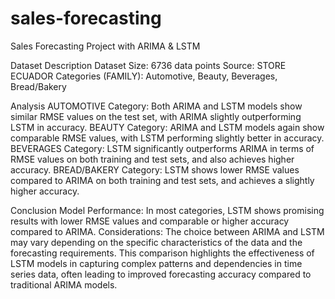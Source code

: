 # sales-forecasting

Sales Forecasting Project with ARIMA & LSTM

Dataset Description
Dataset Size: 6736 data points
Source: STORE ECUADOR
Categories (FAMILY): Automotive, Beauty, Beverages, Bread/Bakery

Analysis
AUTOMOTIVE Category:
Both ARIMA and LSTM models show similar RMSE values on the test set, with ARIMA slightly outperforming LSTM in accuracy.
BEAUTY Category:
ARIMA and LSTM models again show comparable RMSE values, with LSTM performing slightly better in accuracy.
BEVERAGES Category:
LSTM significantly outperforms ARIMA in terms of RMSE values on both training and test sets, and also achieves higher accuracy.
BREAD/BAKERY Category:
LSTM shows lower RMSE values compared to ARIMA on both training and test sets, and achieves a slightly higher accuracy.

Conclusion
Model Performance: In most categories, LSTM shows promising results with lower RMSE values and comparable or higher accuracy compared to ARIMA.
Considerations: The choice between ARIMA and LSTM may vary depending on the specific characteristics of the data and the forecasting requirements.
This comparison highlights the effectiveness of LSTM models in capturing complex patterns and dependencies in time series data, often leading to improved forecasting accuracy compared to traditional ARIMA models.
